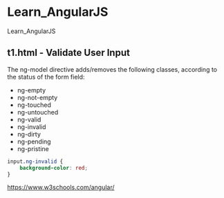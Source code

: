 # Learn_AngularJS
Learn_AngularJS

## t1.html - Validate User Input

The ng-model directive adds/removes the following classes, according to the status of the form field:

* ng-empty
* ng-not-empty
* ng-touched
* ng-untouched
* ng-valid
* ng-invalid
* ng-dirty
* ng-pending
* ng-pristine

```css
input.ng-invalid {
    background-color: red;
}
```

https://www.w3schools.com/angular/